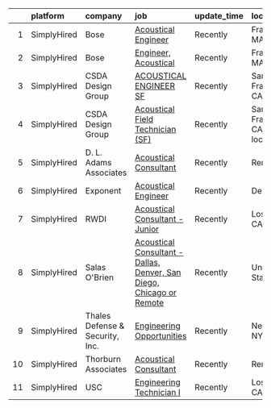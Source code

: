 

|    | platform    | company                         | job                                                                                                                                                                                     | update_time   | location                      |
|---:|:------------|:--------------------------------|:----------------------------------------------------------------------------------------------------------------------------------------------------------------------------------------|:--------------|:------------------------------|
|  1 | SimplyHired | Bose                            | [Acoustical Engineer](https://www.simplyhired.com/job/_G79SbbBV4CseqZVLCVqiDTdP1RA_g1U8dEpMkCz8VOvq-uySDHAzw?q=acoustical+engineering)                                                  | Recently      | Framingham, MA                |
|  2 | SimplyHired | Bose                            | [Engineer, Acoustical](https://www.simplyhired.com/job/cOCLbnjOhCUROyIC6s9BVx-QDQEJxPwONSd27Su-zCiimTsnddttZg?q=acoustical+engineering)                                                 | Recently      | Framingham, MA                |
|  3 | SimplyHired | CSDA Design Group               | [ACOUSTICAL ENGINEER SF](https://www.simplyhired.com/job/KEuE8AkvuxN_MJ_3EkDa9T_kCJLoNhZKitTGFA8-h4HmrVLk0lP45A?q=acoustical+engineering)                                               | Recently      | San Francisco, CA             |
|  4 | SimplyHired | CSDA Design Group               | [Acoustical Field Technician (SF)](https://www.simplyhired.com/job/a9E8ML2hBfnKA72Xe6vOsfXrLzPKb9cSEf_NkyhyXHtASNGmJydKUg?q=acoustical+engineering)                                     | Recently      | San Francisco, CA +1 location |
|  5 | SimplyHired | D. L. Adams Associates          | [Acoustical Consultant](https://www.simplyhired.com/job/HI-IeHWZtAqndrSQAgPwavxyevDypZ5pjh6WXT_rSQ-8mcOV8NGFLA?q=acoustical+engineering)                                                | Recently      | Remote                        |
|  6 | SimplyHired | Exponent                        | [Acoustical Engineer](https://www.simplyhired.com/job/nMy82zE1F-azJoMBlwlsWpvjOaLhPcZvJxPU7KQIycRYMIdhZk4m3w?q=acoustical+engineering)                                                  | Recently      | Denver, CO                    |
|  7 | SimplyHired | RWDI                            | [Acoustical Consultant - Junior](https://www.simplyhired.com/job/JI1CxZyeojuJhfft60kPXg4ZffCBAdLmPWxvvtI5FmOMRPOUS79yKA?q=acoustical+engineering)                                       | Recently      | Los Angeles, CA               |
|  8 | SimplyHired | Salas O'Brien                   | [Acoustical Consultant - Dallas, Denver, San Diego, Chicago or Remote](https://www.simplyhired.com/job/d4cNh8a4lplrH95BcLX3o6-nYPdxkXlzHn1oPHsHyNeNTuakpUvkMw?q=acoustical+engineering) | Recently      | United States                 |
|  9 | SimplyHired | Thales Defense & Security, Inc. | [Engineering Opportunities](https://www.simplyhired.com/job/GQYUDebkjM3Iv_RYWGEw3ZECINlu80qmZjsswCP-ZqQUiVLk-Zq0Dg?q=acoustical+engineering)                                            | Recently      | New York, NY                  |
| 10 | SimplyHired | Thorburn Associates             | [Acoustical Consultant](https://www.simplyhired.com/job/9jKxff2NaXXGffiLQGzpaj1AdYk46dV_bxOMSmviFK-EJKYbUXBj1Q?q=acoustical+engineering)                                                | Recently      | Remote                        |
| 11 | SimplyHired | USC                             | [Engineering Technician I](https://www.simplyhired.com/job/gSTt1ggyDfo2S-sqVQWU1T9ep0H3pfBbToxz03sueH5Hi2gGs9-ZdQ?q=acoustical+engineering)                                             | Recently      | Los Angeles, CA               |